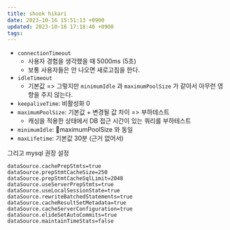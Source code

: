 ```yaml
---
title: shook hikari
date: 2023-10-16 15:51:13 +0900
updated: 2023-10-16 17:18:40 +0900
tags: 
---
```


- `connectionTimeout`
	- 사용자 경험을 생각했을 때 5000ms (5초)
	- 보통 사용자들은 안 나오면 새로고침을 한다.
- `idleTimeout`
	- 기본값 => 그렇지만 `minimumIdle` 과 `maximumPoolSize` 가 같아서 아무런 영향을 주지 않는다.
- `keepaliveTime`: 비활성화 0
- `maximumPoolSize`: 기본값 + 변경될 값 차이 => 부하테스트
	- 캐싱을 적용한 상태에서 DB 접근 시간이 있는 쿼리를 부하테스트
- `minimumIdle`: maximumPoolSize 와 동일
- `maxLifetime`: 기본값 30분 (근거 없어서)

그리고 mysql 권장 설정

```properties
dataSource.cachePrepStmts=true
dataSource.prepStmtCacheSize=250
dataSource.prepStmtCacheSqlLimit=2048
dataSource.useServerPrepStmts=true
dataSource.useLocalSessionState=true
dataSource.rewriteBatchedStatements=true
dataSource.cacheResultSetMetadata=true
dataSource.cacheServerConfiguration=true
dataSource.elideSetAutoCommits=true
dataSource.maintainTimeStats=false
```
